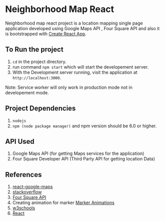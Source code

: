 
# Neighborhood Map React 

Neighborhood map react project is a location mapping single page application developed using Google Maps API , Four Square API and also it is bootstrapped with [Create React App](https://github.com/facebook/create-react-app).

## To Run the project 

1. `cd` in the project directory.
2. run command `npm start` which will start the developement server.
3. With the Development server running, visit the application at `http://localhost:3000`.

Note: Service worker will only work in production mode not in developement mode.

## Project Dependencies

  1. `nodejs`
  2.  `npm (node package manager)` and npm version should be 6.0 or higher.

## API Used
    
 1. Google Maps API (for getting Maps services for the application)
 2. Four Square Developer API (Third Party API for getting location Data)

## References 

 1. [react-google-maps](https://tomchentw.github.io/react-google-maps/#installation)
 2. [stackoverflow](https:////stackoverflow.com/)
 3. [Four Square API](https://developer.foursquare.com/docs/api)
 4. Creating animation for marker [Marker Animations](https://developers.google.com/maps/documentation/javascript/examples/marker-animations)   
 5. [w3schools](https://www.w3schools.com/)
 6. [React](https://reactjs.org/docs/react-component.html)
